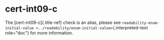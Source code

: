 # cert-int09-c

The [cert-int09-c]{.title-ref} check is an alias, please see
`readability-enum-initial-value <../readability/enum-initial-value>`{.interpreted-text
role="doc"} for more information.
